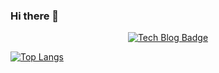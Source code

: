 ### Hi there 👋

<!--
**seraaaayeo/seraaaayeo** is a ✨ _special_ ✨ repository because its `README.md` (this file) appears on your GitHub profile.

Here are some ideas to get you started:

- 🔭 I’m currently working on ...
- 🌱 I’m currently learning ...
- 👯 I’m looking to collaborate on ...
- 🤔 I’m looking for help with ...
- 💬 Ask me about ...
- 📫 How to reach me: ...
- 😄 Pronouns: ...
- ⚡ Fun fact: ...
-->

<div align="center">

  [![Tech Blog Badge](http://img.shields.io/badge/-Tech%20blog-black?style=flat-&logo=github&link=https://zzsza.github.io/)](https://zzsza.github.io/)


</div>

[![Top Langs](https://github-readme-stats.vercel.app/api/top-langs/?username=seraaaayeo&layout=compact)](https://github.com/anuraghazra/github-readme-stats)

